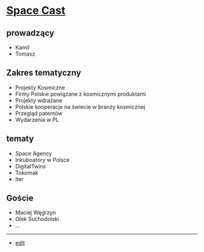 # [Space Cast](http://www.spacecast.pl)




## prowadzący

+ Kamil
+ Tomasz


## Zakres tematyczny

+ Projekty Kosmiczne
+ Firmy Polskie powiązane z kosmicznymi produktami
+ Projekty wdrażane
+ Polskie kooperacje na świecie w branzy kosmicznej
+ Przegląd patentów
+ Wydarzenia w PL


## tematy

+ Space Agency
+ Inkuboatory w Polsce
+ DigitalTwins
+ Tokomak
+ Iter



## Goście

+ Maciej Węgrzyn
+ Olek Suchodolski
+ ...


---

+ [edit](https://github.com/spacecast-pl/www/edit/main/README.md)
